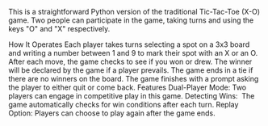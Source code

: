 This is a straightforward Python version of the traditional Tic-Tac-Toe (X-O) game. Two people can participate in the game, taking turns and using the keys "O" and "X" respectively.

How It Operates
Each player takes turns selecting a spot on a 3x3 board and writing a number between 1 and 9 to mark their spot with an X or an O.
After each move, the game checks to see if you won or drew.
The winner will be declared by the game if a player prevails.
The game ends in a tie if there are no winners on the board.
The game finishes with a prompt asking the player to either quit or come back.
Features
Dual-Player Mode: Two players can engage in competitive play in this game.
Detecting Wins:  The game automatically checks for win conditions after each turn.
Replay Option: Players can choose to play again after the game ends.
